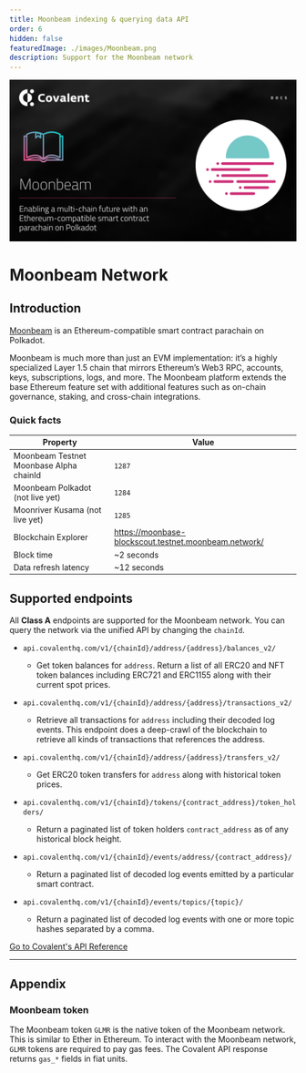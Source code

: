 ```yaml
---
title: Moonbeam indexing & querying data API
order: 6
hidden: false
featuredImage: ./images/Moonbeam.png
description: Support for the Moonbeam network
---
```


![Moonbeam banner](./images/Moonbeam.png)

# Moonbeam Network

## Introduction

[Moonbeam](https://moonbeam.network/) is an Ethereum-compatible smart contract parachain on Polkadot. 

Moonbeam is much more than just an EVM implementation: it’s a highly specialized Layer 1.5 chain that mirrors Ethereum’s Web3 RPC, accounts, keys, subscriptions, logs, and more. The Moonbeam platform extends the base Ethereum feature set with additional features such as on-chain governance, staking, and cross-chain integrations.



### Quick facts

<TableWrap>

| Property              | Value                |
| --------------------- | -------------------- |
| Moonbeam Testnet Moonbase Alpha chainId          | `1287`         |
| Moonbeam Polkadot (not live yet)             | `1284`                |
| Moonriver Kusama (not live yet) | `1285` |
| Blockchain Explorer|https://moonbase-blockscout.testnet.moonbeam.network/|
| Block time            | ~2 seconds           |
| Data refresh latency|~12 seconds|


</TableWrap>


## Supported endpoints

<Aside>

All **Class A** endpoints are supported for the Moonbeam network. You can query the network via the unified API by changing the `chainId`.

</Aside>

<Definitions>

- `api.covalenthq.com/v1/{chainId}/address/{address}/balances_v2/`

  - Get token balances for `address`. Return a list of all ERC20 and NFT token balances including ERC721 and ERC1155 along with their current spot prices.

- `api.covalenthq.com/v1/{chainId}/address/{address}/transactions_v2/`

  - Retrieve all transactions for `address` including their decoded log events. This endpoint does a deep-crawl of the blockchain to retrieve all kinds of transactions that references the address.

- `api.covalenthq.com/v1/{chainId}/address/{address}/transfers_v2/`

  - Get ERC20 token transfers for `address` along with historical token prices.

- `api.covalenthq.com/v1/{chainId}/tokens/{contract_address}/token_holders/`

  - Return a paginated list of token holders `contract_address` as of any historical block height.

- `api.covalenthq.com/v1/{chainId}/events/address/{contract_address}/`

  - Return a paginated list of decoded log events emitted by a particular smart contract.

- `api.covalenthq.com/v1/{chainId}/events/topics/{topic}/`
  - Return a paginated list of decoded log events with one or more topic hashes separated by a comma.

</Definitions>

<a target="_blank" class="Button Button-is-docs-primary" href="https://www.covalenthq.com/docs/api/">Go to Covalent's API Reference</a>

---

## Appendix

### Moonbeam token

The Moonbeam token `GLMR` is the native token of the Moonbeam network. This is similar to Ether in Ethereum. To interact with the Moonbeam network, `GLMR` tokens are required to pay gas fees. The Covalent API response returns `gas_*` fields in fiat units.

<!-- ### Token mapping

Covalent maintains an on-chain real-time mapping of token addresses between Ethereum mainnet and the Moonbeam network. These addresses are used to reverse-lookup prices on Moonbeam and also to return the right token logo urls.

Some example of mapped tokens:

| Token | Ethereum mainnet                           | Moonbeam                             |
| ----- | ------------------------------------------ | ------------------------------------------ |
| USDT  | 0xdac17f958d2ee523a2206206994597c13d831ec7 | 0x1ffbd1e3584f139ca42d77ef99ef99550ecf46a8 |
| YFI   | 0x0bc529c00C6401aEF6D220BE8C6Ea1667F6Ad93e | 0xc396b190f251d7f79c583fd06347a09781f085c9 |

For the current token mapping list, see: 

### Token prices

For tokens that have a mapping back to Ethereum mainnet, Covalent is able to return the mapped prices. -->
